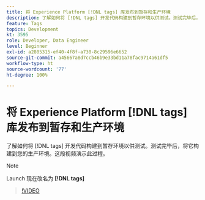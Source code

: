```yaml
---
title: 将 Experience Platform [!DNL tags] 库发布到暂存和生产环境
description: 了解如何将 [!DNL tags] 开发代码构建到暂存环境以供测试。测试完毕后，将它构建到您的生产环境。这段视频演示此过程。
feature: Tags
topics: Development
kt: 3595
role: Developer, Data Engineer
level: Beginner
exl-id: a2805315-ef40-4f8f-a730-8c29596e6652
source-git-commit: a45667a8d7ccb46b9e33bd11a78fac9714a61df5
workflow-type: ht
source-wordcount: '77'
ht-degree: 100%

---
```


# 将 Experience Platform [!DNL tags] 库发布到暂存和生产环境

了解如何将 [!DNL tags] 开发代码构建到暂存环境以供测试。测试完毕后，将它构建到您的生产环境。这段视频演示此过程。

>[!NOTE]
>
> Launch 现在改名为 **[!DNL tags]**

>[!VIDEO](https://video.tv.adobe.com/v/28777/?quality=12&learn=on)
